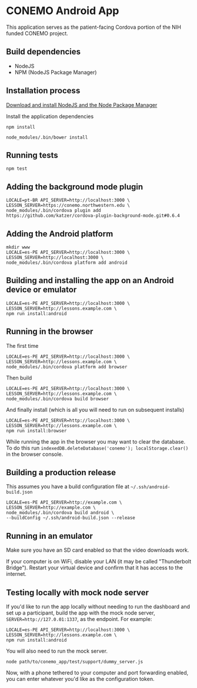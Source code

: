# CONEMO Android App

This application serves as the patient-facing Cordova portion of the NIH funded
CONEMO project.

## Build dependencies

- NodeJS
- NPM (NodeJS Package Manager)

## Installation process

[Download and install NodeJS and the Node Package Manager](http://nodejs.org/download/)

Install the application dependencies

`npm install`

`node_modules/.bin/bower install`

## Running tests

`npm test`

## Adding the background mode plugin

```
LOCALE=pt-BR API_SERVER=http://localhost:3000 \
LESSON_SERVER=https://conemo.northwestern.edu \
node_modules/.bin/cordova plugin add https://github.com/katzer/cordova-plugin-background-mode.git#0.6.4
```

## Adding the Android platform

```
mkdir www
LOCALE=es-PE API_SERVER=http://localhost:3000 \
LESSON_SERVER=http://localhost:3000 \
node_modules/.bin/cordova platform add android
```

## Building and installing the app on an Android device or emulator

```
LOCALE=es-PE API_SERVER=http://localhost:3000 \
LESSON_SERVER=http://lessons.example.com \
npm run install:android
```

## Running in the browser

The first time

```
LOCALE=es-PE API_SERVER=http://localhost:3000 \
LESSON_SERVER=http://lessons.example.com \
node_modules/.bin/cordova platform add browser
```

Then build

```
LOCALE=es-PE API_SERVER=http://localhost:3000 \
LESSON_SERVER=http://lessons.example.com \
node_modules/.bin/cordova build browser
```

And finally install (which is all you will need to run on subsequent installs)

```
LOCALE=es-PE API_SERVER=http://localhost:3000 \
LESSON_SERVER=http://lessons.example.com \
npm run install:browser
```

While running the app in the browser you may want to clear the database. To do
this run `indexedDB.deleteDatabase('conemo'); localStorage.clear()` in the
browser console.

## Building a production release

This assumes you have a build configuration file at `~/.ssh/android-build.json`

```
LOCALE=es-PE API_SERVER=http://example.com \
LESSON_SERVER=http://example.com \
node_modules/.bin/cordova build android \
--buildConfig ~/.ssh/android-build.json --release
```

## Running in an emulator

Make sure you have an SD card enabled so that the video downloads work.

If your computer is on WiFi, disable your LAN (it may be called "Thunderbolt Bridge").
Restart your virtual device and confirm that it has access to the internet.

## Testing locally with mock node server

If you'd like to run the app locally without needing to run the dashboard and
set up a participant, build the app with the mock node server,
`SERVER=http://127.0.01:1337`, as the endpoint. For example:

```
LOCALE=es-PE API_SERVER=http://localhost:3000 \
LESSON_SERVER=http://lessons.example.com \
npm run install:android
```

You will also need to run the mock server.

```
node path/to/conemo_app/test/support/dummy_server.js
```

Now, with a phone tethered to your computer and port forwarding enabled, you
can enter whatever you'd like as the configuration token.
